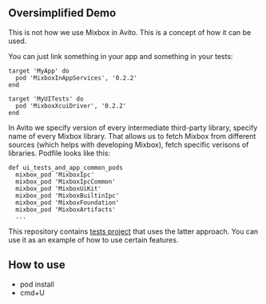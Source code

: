 ## Oversimplified Demo

This is not how we use Mixbox in Avito. This is a concept of how it can be used.

You can just link something in your app and something in your tests:

```
target 'MyApp' do
  pod 'MixboxInAppServices', '0.2.2'
end

target 'MyUITests' do
  pod 'MixboxXcuiDriver', '0.2.2'
end
```

In Avito we specify version of every intermediate third-party library, specify name of every Mixbox library. That allows us to fetch Mixbox from different sources (which helps with developing Mixbox), fetch specific verisons of libraries. Podfile looks like this:

```
def ui_tests_and_app_common_pods
  mixbox_pod 'MixboxIpc'
  mixbox_pod 'MixboxIpcCommon'
  mixbox_pod 'MixboxUiKit'
  mixbox_pod 'MixboxBuiltinIpc'
  mixbox_pod 'MixboxFoundation'
  mixbox_pod 'MixboxArtifacts'
  ...
```

This repository contains [tests project](../Tests) that uses the latter approach. You can use it as an example of how to use certain features.

## How to use

* pod install
* cmd+U